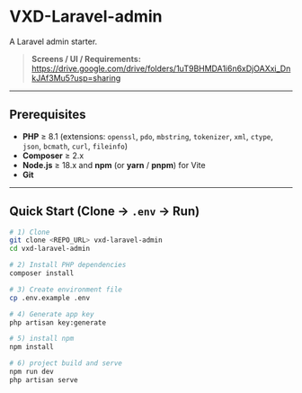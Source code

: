 # VXD-Laravel-admin

A Laravel admin starter.

> **Screens / UI / Requirements:**  
> https://drive.google.com/drive/folders/1uT9BHMDA1i6n6xDjOAXxi_DnkJAf3Mu5?usp=sharing

---

## Prerequisites

- **PHP** ≥ 8.1 (extensions: `openssl`, `pdo`, `mbstring`, `tokenizer`, `xml`, `ctype`, `json`, `bcmath`, `curl`, `fileinfo`)
- **Composer** ≥ 2.x  
- **Node.js** ≥ 18.x and **npm** (or **yarn** / **pnpm**) for Vite
- **Git**

---

## Quick Start (Clone → `.env` → Run)

```bash
# 1) Clone
git clone <REPO_URL> vxd-laravel-admin
cd vxd-laravel-admin

# 2) Install PHP dependencies
composer install

# 3) Create environment file
cp .env.example .env

# 4) Generate app key
php artisan key:generate

# 5) install npm
npm install

# 6) project build and serve
npm run dev
php artisan serve 

